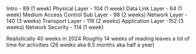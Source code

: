 Intro - 89 (1 week)
Physical Layer - 104 (1 week)
Data Link Layer - 64 (1 week)
Medium Access Control Sub Layer - 98 (2 weeks)
Network Layer - 140 (3 weeks)
Transport Layer - 116 (2 weeks)
Application Layer -152 (3 weeks)
Network Security - 114 (1 week)

Realistically 40 weeks in 2024
Roughly 14 weeks of reading leaves a lot of time for activities (26 weeks aka 6.5 months aka half a year) 